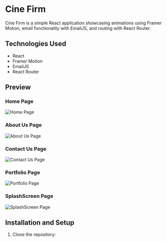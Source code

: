 # Cine Firm

Cine Firm is a simple React application showcasing animations using Framer Motion, email functionality with EmailJS, and routing with React Router.

## Technologies Used

- React
- Framer Motion
- EmailJS
- React Router

## Preview

### Home Page
![Home Page](https://i.imgur.com/2sFuU1g.png)

### About Us Page
![About Us Page](https://i.imgur.com/K2OlZYg.png)

### Contact Us Page
![Contact Us Page](https://i.imgur.com/0HfRGBT.png)

### Portfolio Page
![Portfolio Page](https://i.imgur.com/2IhCzw7.png)

### SplashScreen Page
![SplashScreen Page](https://i.imgur.com/0Eiq0qy.png)

## Installation and Setup

1. Clone the repository:
